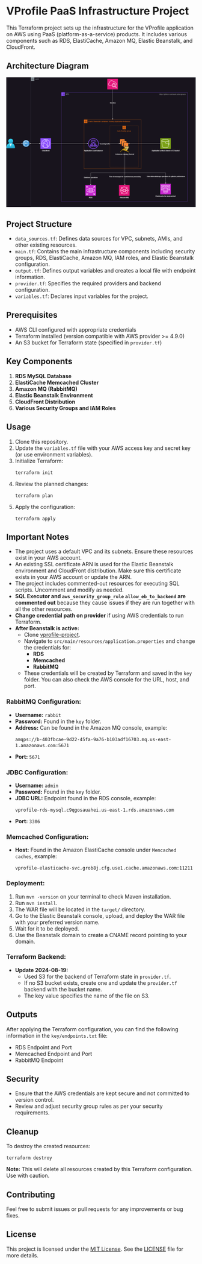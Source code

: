 # VProfile PaaS Infrastructure Project

This Terraform project sets up the infrastructure for the VProfile application on AWS using PaaS (platform-as-a-service) products. It includes various components such as RDS, ElastiCache, Amazon MQ, Elastic Beanstalk, and CloudFront.

## Architecture Diagram

![Architecture Diagram](diagram/architecture-diagram.png)

## Project Structure

- `data_sources.tf`: Defines data sources for VPC, subnets, AMIs, and other existing resources.
- `main.tf`: Contains the main infrastructure components including security groups, RDS, ElastiCache, Amazon MQ, IAM roles, and Elastic Beanstalk configuration.
- `output.tf`: Defines output variables and creates a local file with endpoint information.
- `provider.tf`: Specifies the required providers and backend configuration.
- `variables.tf`: Declares input variables for the project.

## Prerequisites

- AWS CLI configured with appropriate credentials
- Terraform installed (version compatible with AWS provider >= 4.9.0)
- An S3 bucket for Terraform state (specified in `provider.tf`)

## Key Components

1. **RDS MySQL Database**
2. **ElastiCache Memcached Cluster**
3. **Amazon MQ (RabbitMQ)**
4. **Elastic Beanstalk Environment**
5. **CloudFront Distribution**
6. **Various Security Groups and IAM Roles**

## Usage

1. Clone this repository.
2. Update the `variables.tf` file with your AWS access key and secret key (or use environment variables).
3. Initialize Terraform:
   ```
   terraform init
   ```
4. Review the planned changes:
   ```
   terraform plan
   ```
5. Apply the configuration:
   ```
   terraform apply
   ```

## Important Notes

- The project uses a default VPC and its subnets. Ensure these resources exist in your AWS account.
- An existing SSL certificate ARN is used for the Elastic Beanstalk environment and CloudFront distribution. Make sure this certificate exists in your AWS account or update the ARN.
- The project includes commented-out resources for executing SQL scripts. Uncomment and modify as needed.
- **SQL Executor and `aws_security_group_rule` `allow_eb_to_backend` are commented out** because they cause issues if they are run together with all the other resources.
- **Change credential path on provider** if using AWS credentials to run Terraform.
- **After Beanstalk is active:**
  - Clone [vprofile-project](https://github.com/hkhcoder/vprofile-project.git).
  - Navigate to `src/main/resources/application.properties` and change the credentials for:
    - **RDS**
    - **Memcached**
    - **RabbitMQ**
  - These credentials will be created by Terraform and saved in the `key` folder. You can also check the AWS console for the URL, host, and port.

### RabbitMQ Configuration:
- **Username:** `rabbit`
- **Password:** Found in the `key` folder.
- **Address:** Can be found in the Amazon MQ console, example:
  ```
  amqps://b-403fbcae-9d22-45fa-9a76-b103adf16703.mq.us-east-1.amazonaws.com:5671
  ```
- **Port:** `5671`

### JDBC Configuration:
- **Username:** `admin`
- **Password:** Found in the `key` folder.
- **JDBC URL:** Endpoint found in the RDS console, example:
  ```
  vprofile-rds-mysql.c9qgosauahei.us-east-1.rds.amazonaws.com
  ```
- **Port:** `3306`

### Memcached Configuration:
- **Host:** Found in the Amazon ElastiCache console under `Memcached caches`, example:
  ```
  vprofile-elasticache-svc.grob8j.cfg.use1.cache.amazonaws.com:11211
  ```

### Deployment:
1. Run `mvn -version` on your terminal to check Maven installation.
2. Run `mvn install`.
3. The WAR file will be located in the `target/` directory.
4. Go to the Elastic Beanstalk console, upload, and deploy the WAR file with your preferred version name.
5. Wait for it to be deployed.
6. Use the Beanstalk domain to create a CNAME record pointing to your domain.

### Terraform Backend:
- **Update 2024-08-19:** 
  - Used S3 for the backend of Terraform state in `provider.tf`.
  - If no S3 bucket exists, create one and update the `provider.tf` backend with the bucket name.
  - The key value specifies the name of the file on S3.

## Outputs

After applying the Terraform configuration, you can find the following information in the `key/endpoints.txt` file:

- RDS Endpoint and Port
- Memcached Endpoint and Port
- RabbitMQ Endpoint

## Security

- Ensure that the AWS credentials are kept secure and not committed to version control.
- Review and adjust security group rules as per your security requirements.

## Cleanup

To destroy the created resources:

```
terraform destroy
```

**Note:** This will delete all resources created by this Terraform configuration. Use with caution.

## Contributing

Feel free to submit issues or pull requests for any improvements or bug fixes.

## License
This project is licensed under the [MIT License](LICENSE). See the [LICENSE](LICENSE) file for more details.
